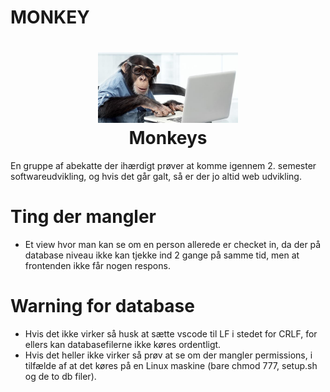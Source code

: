 # MONKEY
<h1 align="center">
	<img alt="cgapp logo" src="https://github.com/mrulle/ucl_airport_project/blob/master/monkey.jpeg" width="224px"/><br/>
	Monkeys
</h1>
En gruppe af abekatte der ihærdigt prøver at komme igennem 2. semester softwareudvikling, og hvis det går galt, så er der jo altid web udvikling.

# Ting der mangler
* Et view hvor man kan se om en person allerede er checket in, da der på database niveau ikke kan tjekke ind 2 gange på samme tid, men at frontenden ikke får nogen respons.

# Warning for database
* Hvis det ikke virker så husk at sætte vscode til LF i stedet for CRLF, for ellers kan databasefilerne ikke køres ordentligt.
* Hvis det heller ikke virker så prøv at se om der mangler permissions, i tilfælde af at det køres på en Linux maskine (bare chmod 777, setup.sh og de to db filer).
